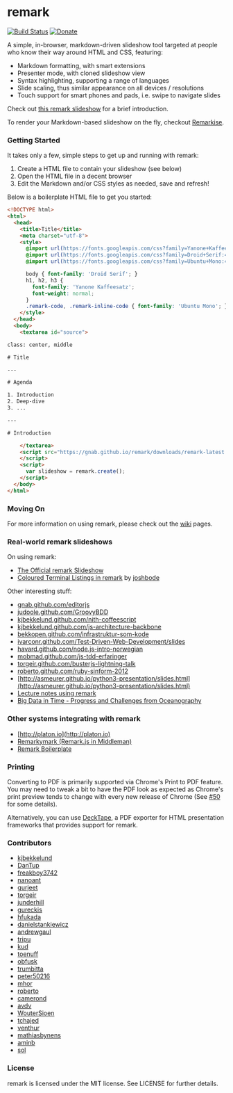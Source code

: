 # remark

[![Build Status](https://travis-ci.org/gnab/remark.svg?branch=develop)](https://travis-ci.org/gnab/remark)
[![Donate](https://www.paypalobjects.com/en_US/i/btn/btn_donate_SM.gif)](https://www.paypal.com/cgi-bin/webscr?cmd=_s-xclick&hosted_button_id=4ADT275DY7JTG)

A simple, in-browser, markdown-driven slideshow tool targeted at people who know their way around HTML and CSS, featuring:

- Markdown formatting, with smart extensions
- Presenter mode, with cloned slideshow view
- Syntax highlighting, supporting a range of languages
- Slide scaling, thus similar appearance on all devices / resolutions
- Touch support for smart phones and pads, i.e. swipe to navigate slides

Check out [this remark slideshow](http://gnab.github.com/remark) for a brief introduction.

To render your Markdown-based slideshow on the fly, checkout [Remarkise](https://gnab.github.io/remark/remarkise).

### Getting Started

It takes only a few, simple steps to get up and running with remark:

1. Create a HTML file to contain your slideshow (see below)
2. Open the HTML file in a decent browser
3. Edit the Markdown and/or CSS styles as needed, save and refresh!

Below is a boilerplate HTML file to get you started:

```html
<!DOCTYPE html>
<html>
  <head>
    <title>Title</title>
    <meta charset="utf-8">
    <style>
      @import url(https://fonts.googleapis.com/css?family=Yanone+Kaffeesatz);
      @import url(https://fonts.googleapis.com/css?family=Droid+Serif:400,700,400italic);
      @import url(https://fonts.googleapis.com/css?family=Ubuntu+Mono:400,700,400italic);

      body { font-family: 'Droid Serif'; }
      h1, h2, h3 {
        font-family: 'Yanone Kaffeesatz';
        font-weight: normal;
      }
      .remark-code, .remark-inline-code { font-family: 'Ubuntu Mono'; }
    </style>
  </head>
  <body>
    <textarea id="source">

class: center, middle

# Title

---

# Agenda

1. Introduction
2. Deep-dive
3. ...

---

# Introduction

    </textarea>
    <script src="https://gnab.github.io/remark/downloads/remark-latest.min.js">
    </script>
    <script>
      var slideshow = remark.create();
    </script>
  </body>
</html>
```

### Moving On

For more information on using remark, please check out the [wiki](http://github.com/gnab/remark/wiki) pages.

### Real-world remark slideshows

On using remark:

- [The Official remark Slideshow](http://gnab.github.com/remark)
- [Coloured Terminal Listings in remark](http://joshbode.github.com/remark/ansi.html) by [joshbode](https://github.com/joshbode)

Other interesting stuff:

- [gnab.github.com/editorjs](http://gnab.github.com/editorjs)
- [judoole.github.com/GroovyBDD](http://judoole.github.com/GroovyBDD)
- [kjbekkelund.github.com/nith-coffeescript](http://kjbekkelund.github.com/nith-coffeescript)
- [kjbekkelund.github.com/js-architecture-backbone](http://kjbekkelund.github.com/js-architecture-backbone)
- [bekkopen.github.com/infrastruktur-som-kode](http://bekkopen.github.com/infrastruktur-som-kode)
- [ivarconr.github.com/Test-Driven-Web-Development/slides](http://ivarconr.github.com/Test-Driven-Web-Development/slides)
- [havard.github.com/node.js-intro-norwegian](http://havard.github.com/node.js-intro-norwegian)
- [mobmad.github.com/js-tdd-erfaringer](http://mobmad.github.com/js-tdd-erfaringer)
- [torgeir.github.com/busterjs-lightning-talk](http://torgeir.github.com/busterjs-lightning-talk)
- [roberto.github.com/ruby-sinform-2012](http://roberto.github.com/ruby-sinform-2012)
- [http://asmeurer.github.io/python3-presentation/slides.html](http://asmeurer.github.io/python3-presentation/slides.html)
- [Lecture notes using remark](http://keysan.me/ee361/)
- [Big Data in Time - Progress and Challenges from Oceanography](http://www.jmlilly.net/talks/bigdata16.html)

### Other systems integrating with remark

- [http://platon.io](http://platon.io)
- [Remarkymark (Remark.js in Middleman)](https://github.com/camerond/remarkymark)
- [Remark Boilerplate](https://github.com/brenopolanski/remark-boilerplate)

### Printing

Converting to PDF is primarily supported via Chrome's Print to PDF feature. You may need to tweak a bit to have the PDF look as expected as Chrome's print preview tends to change with every new release of Chrome (See [#50](https://github.com/gnab/remark/issues/50) for some details).

Alternatively, you can use [DeckTape](https://github.com/astefanutti/decktape), a PDF exporter for HTML presentation frameworks that provides support for remark.

### Contributors

- [kjbekkelund](https://github.com/kjbekkelund)
- [DanTup](https://github.com/DanTup)
- [freakboy3742](https://github.com/freakboy3742)
- [nanoant](https://github.com/nanoant)
- [gurjeet](https://github.com/gurjeet)
- [torgeir](https://github.com/torgeir)
- [junderhill](https://github.com/junderhill)
- [gureckis](https://github.com/gureckis)
- [hfukada](https://github.com/hfukada)
- [danielstankiewicz](https://github.com/danielstankiewicz)
- [andrewgaul](https://github.com/andrewgaul)
- [tripu](https://github.com/tripu)
- [kud](https://github.com/kud)
- [toenuff](https://github.com/toenuff)
- [obfusk](https://github.com/obfusk)
- [trumbitta](https://github.com/trumbitta)
- [peter50216](https://github.com/peter50216)
- [mhor](https://github.com/mhor)
- [roberto](https://github.com/roberto)
- [camerond](https://github.com/camerond)
- [avdv](https://github.com/avdv)
- [WouterSioen](https://github.com/WouterSioen)
- [tchajed](https://github.com/tchajed)
- [venthur](https://github.com/venthur)
- [mathiasbynens](https://github.com/mathiasbynens)
- [aminb](https://github.com/aminb)
- [sol](https://github.com/sol)

### License

remark is licensed under the MIT license. See LICENSE for further
details.
